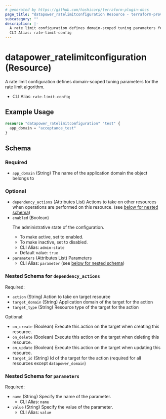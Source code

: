 ```yaml
---
# generated by https://github.com/hashicorp/terraform-plugin-docs
page_title: "datapower_ratelimitconfiguration Resource - terraform-provider-datapower"
subcategory: ""
description: |-
  A rate limit configuration defines domain-scoped tuning parameters for the rate limit algorithm.
  CLI Alias: rate-limit-config
---
```


# datapower_ratelimitconfiguration (Resource)

A rate limit configuration defines domain-scoped tuning parameters for the rate limit algorithm.
  - CLI Alias: `rate-limit-config`

## Example Usage

```terraform
resource "datapower_ratelimitconfiguration" "test" {
  app_domain = "acceptance_test"
}
```

<!-- schema generated by tfplugindocs -->
## Schema

### Required

- `app_domain` (String) The name of the application domain the object belongs to

### Optional

- `dependency_actions` (Attributes List) Actions to take on other resources when operations are performed on this resource. (see [below for nested schema](#nestedatt--dependency_actions))
- `enabled` (Boolean) <p>The administrative state of the configuration.</p><ul><li>To make active, set to enabled.</li><li>To make inactive, set to disabled.</li></ul>
  - CLI Alias: `admin-state`
  - Default value: `true`
- `parameters` (Attributes List) Parameters
  - CLI Alias: `parameter` (see [below for nested schema](#nestedatt--parameters))

<a id="nestedatt--dependency_actions"></a>
### Nested Schema for `dependency_actions`

Required:

- `action` (String) Action to take on target resource
- `target_domain` (String) Application domain of the target for the action
- `target_type` (String) Resource type of the target for the action

Optional:

- `on_create` (Boolean) Execute this action on the target when creating this resource.
- `on_delete` (Boolean) Execute this action on the target when deleting this resource.
- `on_update` (Boolean) Execute this action on the target when updating this resource.
- `target_id` (String) Id of the target for the action (required for all resources except `datapower_domain`)


<a id="nestedatt--parameters"></a>
### Nested Schema for `parameters`

Required:

- `name` (String) Specify the name of the parameter.
  - CLI Alias: `name`
- `value` (String) Specify the value of the parameter.
  - CLI Alias: `value`
